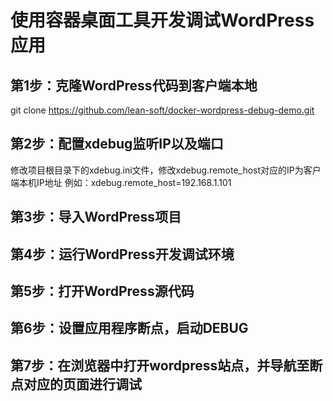 # 使用容器桌面工具开发调试WordPress应用

## 第1步：克隆WordPress代码到客户端本地
git clone https://github.com/lean-soft/docker-wordpress-debug-demo.git

## 第2步：配置xdebug监听IP以及端口
修改项目根目录下的xdebug.ini文件，修改xdebug.remote_host对应的IP为客户端本机IP地址
例如：xdebug.remote_host=192.168.1.101

## 第3步：导入WordPress项目

## 第4步：运行WordPress开发调试环境

## 第5步：打开WordPress源代码

## 第6步：设置应用程序断点，启动DEBUG

## 第7步：在浏览器中打开wordpress站点，并导航至断点对应的页面进行调试
